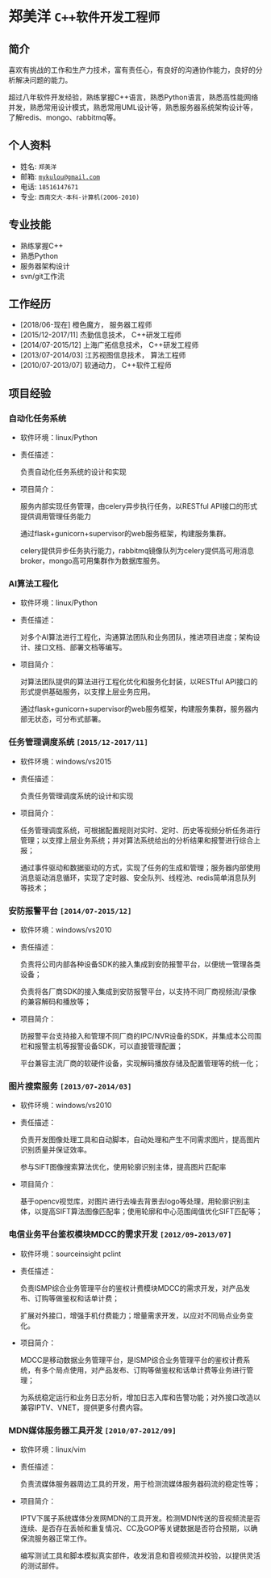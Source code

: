 # **郑美洋** `C++软件开发工程师`


## 简介

喜欢有挑战的工作和生产力技术，富有责任心，有良好的沟通协作能力，良好的分析解决问题的能力。

超过八年软件开发经验，熟练掌握C++语言，熟悉Python语言，熟悉高性能网络并发，熟悉常用设计模式，熟悉常用UML设计等，熟悉服务器系统架构设计等，了解redis、mongo、rabbitmq等。

## 个人资料
* 姓名: `郑美洋`
* 邮箱: [`mykulou@gmail.com`](mykulou@gmail.com)
* 电话: `18516147671`
* 专业: `西南交大-本科-计算机(2006-2010)`

## 专业技能
* 熟练掌握C++
* 熟悉Python
* 服务器架构设计
* svn/git工作流

## 工作经历
- [2018/06-现在] 橙色魔方， 服务器工程师
- [2015/12-2017/11] 杰勤信息技术， C++研发工程师
- [2014/07-2015/12] 上海广拓信息技术， C++研发工程师
- [2013/07-2014/03] 江苏视图信息技术， 算法工程师
- [2010/07-2013/07] 软通动力， C++软件工程师

## 项目经验

### 自动化任务系统

* 软件环境：linux/Python
* 责任描述：

  负责自动化任务系统的设计和实现

* 项目简介：

  服务内部实现任务管理，由celery异步执行任务，以RESTful API接口的形式提供调用管理任务能力
  
  通过flask+gunicorn+supervisor的web服务框架，构建服务集群。
  
  celery提供异步任务执行能力，rabbitmq镜像队列为celery提供高可用消息broker，mongo高可用集群作为数据库服务。

### AI算法工程化

* 软件环境：linux/Python
* 责任描述：

  对多个AI算法进行工程化，沟通算法团队和业务团队，推进项目进度；架构设计、接口文档、部署文档等编写。

* 项目简介：

  对算法团队提供的算法进行工程化优化和服务化封装，以RESTful API接口的形式提供基础服务，以支撑上层业务应用。
  
  通过flask+gunicorn+supervisor的web服务框架，构建服务集群，服务器内部无状态，可分布式部署。

### 任务管理调度系统 `[2015/12-2017/11]`

* 软件环境：windows/vs2015
* 责任描述：

  负责任务管理调度系统的设计和实现

* 项目简介：

  任务管理调度系统，可根据配置规则对实时、定时、历史等视频分析任务进行管理；以支撑上层业务系统；并对算法系统给出的分析结果和报警进行综合上报；
  
  通过事件驱动和数据驱动的方式，实现了任务的生成和管理；服务器内部使用消息驱动消息循环，实现了定时器、安全队列、线程池、redis简单消息队列等技术；

### 安防报警平台 `[2014/07-2015/12]`

* 软件环境：windows/vs2010
* 责任描述：

  负责将公司内部各种设备SDK的接入集成到安防报警平台，以便统一管理各类设备；

  负责将各厂商SDK的接入集成到安防报警平台，以支持不同厂商视频流/录像的兼容解码和播放等；

* 项目简介：

  防报警平台支持接入和管理不同厂商的IPC/NVR设备的SDK，并集成本公司围栏和报警主机等报警设备SDK，可以直接管理配置；

  平台兼容主流厂商的软硬件设备，实现解码播放存储及配置管理等的统一化；

### 图片搜索服务 `[2013/07-2014/03]`

* 软件环境：windows/vs2010
* 责任描述：

  负责开发图像处理工具和自动脚本，自动处理和产生不同需求图片，提高图片识别质量并保证效率。

  参与SIFT图像搜索算法优化，使用轮廓识别主体，提高图片匹配率

* 项目简介：

  基于opencv视觉库，对图片进行去噪去背景去logo等处理，用轮廓识别主体，以提高SIFT算法图像匹配率；使用轮廓和中心范围阈值优化SIFT匹配等；

### 电信业务平台鉴权模块MDCC的需求开发 `[2012/09-2013/07]`

* 软件环境：sourceinsight pclint

* 责任描述：

  负责ISMP综合业务管理平台的鉴权计费模块MDCC的需求开发，对产品发布、订购等做鉴权和话单计费；
  
  扩展对外接口，增强手机付费能力；增量需求开发，以应对不同局点业务变化。

* 项目简介：

  MDCC是移动数据业务管理平台，是ISMP综合业务管理平台的鉴权计费系统，有多个局点使用，对产品发布、订购等做鉴权和话单计费等业务进行管理；
  
  为系统稳定运行和业务日志分析，增加日志入库和告警功能；对外接口改造以兼容IPTV、VNET，提供更多付费内容。

### MDN媒体服务器工具开发 `[2010/07-2012/09]`

* 软件环境：linux/vim

* 责任描述：

  负责流媒体服务器周边工具的开发，用于检测流媒体服务器码流的稳定性等；

* 项目简介：

  IPTV下属子系统媒体分发网MDN的工具开发。检测MDN传送的音视频流是否连续、是否存在丢帧和重复情况、CC及GOP等关键数据是否符合预期，以确保流服务器正常工作。
  
  编写测试工具和脚本模拟真实部件，收发消息和音视频流并校验，以提供灵活的测试部件。
